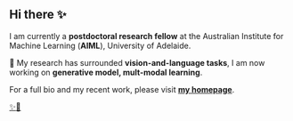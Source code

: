 ## Hi there ✨

I am currently a **postdoctoral research fellow** at the Australian Institute for Machine Learning (**AIML**), University of Adelaide.

🔭 My research has surrounded **vision-and-language tasks**, I am now working on **generative model, mult-modal learning**.

 For a full bio and my recent work, please visit [**my homepage**](https://www.zheyuanliu.me/).

[:sparkles::musical_note:](https://www.zheyuanliu.me/landing_page0/)

<!--
**Cuberick-Orion/Cuberick-Orion** is a ✨ _special_ ✨ repository because its `README.md` (this file) appears on your GitHub profile.

Here are some ideas to get you started:

- 🔭 I’m now working on ...
- 🌱 I’m currently learning ...
- 👯 I’m looking to collaborate on ...
- 🤔 I’m looking for help with ...
- 💬 Ask me about ...
- 📫 How to reach me: ...
- 😄 Pronouns: ...
- ⚡ Fun fact: ...
-->
